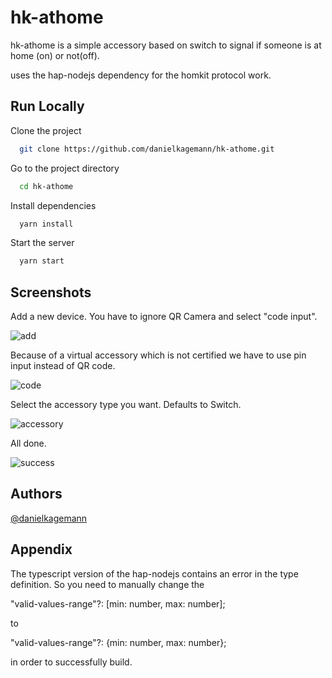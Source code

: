 
# hk-athome

hk-athome is a simple accessory based on switch to signal
if someone is at home (on) or not(off).

uses the hap-nodejs dependency for the homkit protocol work.




## Run Locally

Clone the project

```bash
  git clone https://github.com/danielkagemann/hk-athome.git
```

Go to the project directory

```bash
  cd hk-athome
```

Install dependencies

```bash
  yarn install
```

Start the server

```bash
  yarn start
```


## Screenshots

Add a new device. You have to ignore QR Camera and select "code input".  

![add](screens/add.jpg)

Because of a virtual accessory which is not certified we have to use pin input instead of QR code.  

![code](screens/code.jpg)

Select the accessory type you want. Defaults to Switch.  

![accessory](screens/accessory.jpg)

All done.  

![success](screens/success.jpg)


## Authors

[@danielkagemann](https://www.github.com/danielkagemann)


## Appendix

The typescript version of the hap-nodejs contains an error in the type definition.
So you need to manually change the 

"valid-values-range"?: [min: number, max: number]; 

to

"valid-values-range"?: {min: number, max: number};

in order to successfully build. 

